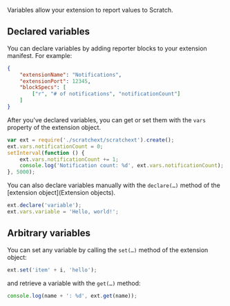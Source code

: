 Variables allow your extension to report values to Scratch.

## Declared variables
You can declare variables by adding reporter blocks to your extension manifest. For example:

```json
{
    "extensionName": "Notifications",
    "extensionPort": 12345,
    "blockSpecs": [
        ["r", "# of notifications", "notificationCount"]
    ]
}
```

After you've declared variables, you can get or set them with the `vars` property of the extension object.

```js
var ext = require('./scratchext/scratchext').create();
ext.vars.notificationCount = 0;
setInterval(function () {
    ext.vars.notificationCount += 1;
    console.log('Notification count: %d', ext.vars.notificationCount);
}, 5000);
```

You can also declare variables manually with the `declare(…)` method of the [extension object](Extension objects).

```js
ext.declare('variable');
ext.vars.variable = 'Hello, world!';
```

## Arbitrary variables
You can set any variable by calling the `set(…)` method of the extension object:

```js
ext.set('item' + i, 'hello');
```

and retrieve a variable with the `get(…)` method:

```js
console.log(name + ': %d', ext.get(name));
```